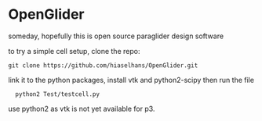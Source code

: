 OpenGlider
==========

someday, hopefully this is open source paraglider design software


to try a simple cell setup, clone the repo:
  ```
  git clone https://github.com/hiaselhans/OpenGlider.git
  ```
link it to the python packages, install vtk and python2-scipy
then run the file

```
  python2 Test/testcell.py
```
use python2 as vtk is not yet available for p3.
